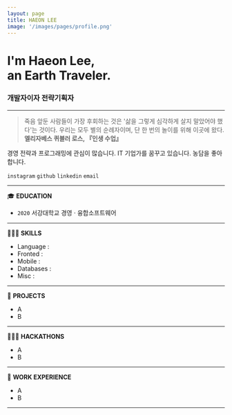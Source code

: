 ```yaml
---
layout: page
title: HAEON LEE
image: '/images/pages/profile.png'
---
```


# I'm Haeon Lee, <br/> an Earth Traveler.
### 개발자이자 전략기획자

---

> 죽음 앞둔 사람들이 가장 후회하는 것은 '삶을 그렇게 심각하게 살지 말았어야 했다'는 것이다.
우리는 모두 별의 순례자이며, 단 한 번의 놀이를 위해 이곳에 왔다. <br/> 
**엘리자베스 퀴블러 로스, 『인생 수업』**

경영 전략과 프로그래밍에 관심이 많습니다. IT 기업가를 꿈꾸고 있습니다. 농담을 좋아합니다. 

`instagram` `github` `linkedin` `email`

---

🎓 **EDUCATION** 
- `2020` 서강대학교 경영 · 융합소프트웨어

---

👩🏻‍💻 **SKILLS** 
- Language :
- Fronted :
- Mobile :
- Databases :
- Misc :

---

📑 **PROJECTS** 
- A
- B

---

🏃🏻‍♀️ **HACKATHONS** 
- A
- B

---

🏢 **WORK EXPERIENCE** 
- A
- B

---